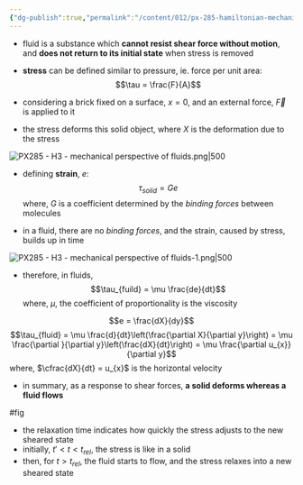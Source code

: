 ```yaml
---
{"dg-publish":true,"permalink":"/content/012/px-285-hamiltonian-mechanics-and-fluid-dynamics/term-2-fluid-dynamics/h-introduction-to-fluids/px-285-h3-mechanical-perspective-of-fluids/","noteIcon":"1","created":"2025-01-09T14:42:19.537+00:00","updated":"2025-01-10T12:13:09.125+00:00"}
---
```


- fluid is a substance which **cannot resist shear force without motion**, and **does not return to its initial state** when stress is removed

- **stress** can be defined similar to pressure, ie. force per unit area:
$$\tau = \frac{F}{A}$$
- considering a brick fixed on a surface, $x=0$, and an external force, $\vec F$ is applied to it
- the stress deforms this solid object, where $X$ is the deformation due to the stress

![PX285 - H3 - mechanical perspective of fluids.png|500](/img/user/pics/PX285%20-%20H3%20-%20mechanical%20perspective%20of%20fluids.png)

- defining **strain**, $e$:
$$\tau_{solid} = G e$$
	where, $G$ is a coefficient determined by the *binding forces* between molecules

- in a fluid, there are no *binding forces*, and the strain, caused by stress, builds up in time

![PX285 - H3 - mechanical perspective of fluids-1.png|500](/img/user/pics/PX285%20-%20H3%20-%20mechanical%20perspective%20of%20fluids-1.png)

- therefore, in fluids,
$$\tau_{fuild} = \mu \frac{de}{dt}$$
	where, $\mu$, the coefficient of proportionality is the viscosity

$$e = \frac{dX}{dy}$$
$$\tau_{fluid} = \mu \frac{d}{dt}\left(\frac{\partial X}{\partial y}\right) = \mu \frac{\partial }{\partial y}\left(\frac{dX}{dt}\right) = \mu \frac{\partial u_{x}}{\partial y}$$
	where, $\cfrac{dX}{dt} = u_{x}$ is the horizontal velocity
- in summary, as a response to shear forces, **a solid deforms whereas a fluid flows**

#fig
- the relaxation time indicates how quickly the stress adjusts to the new sheared state
- initially, ${} t' < t < t_{rel}$, the stress is like in a solid
- then, for $t>t_{rel}$, the fluid starts to flow, and the stress relaxes into a new sheared state
